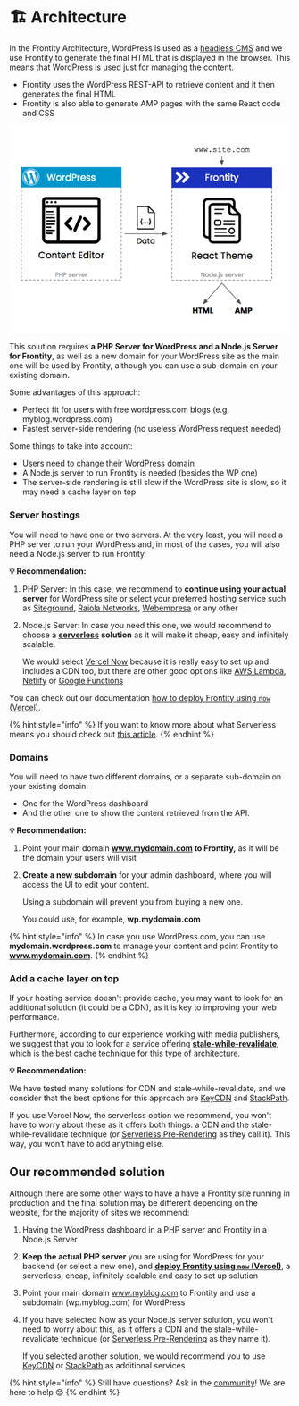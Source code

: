 # 🏗 Architecture

In the Frontity Architecture, WordPress is used as a [headless CMS](https://css-tricks.com/what-is-a-headless-cms/) and we use Frontity to generate the final HTML that is displayed in the browser. This means that WordPress is used just for managing the content.

* Frontity uses the WordPress REST-API to retrieve content and it then generates the final HTML
* Frontity is also able to generate AMP pages with the same React code and CSS

![](.gitbook/assets/direct-to-frontity.png)

This solution requires **a PHP Server for WordPress and a Node.js Server for Frontity**, as well as a new domain for your WordPress site as the main one will be used by Frontity, although you can use a sub-domain on your existing domain.

Some advantages of this approach:

* Perfect fit for users with free wordpress.com blogs \(e.g. myblog.wordpress.com\)
* Fastest server-side rendering \(no useless WordPress request needed\)

Some things to take into account:

* Users need to change their WordPress domain
* A Node.js server to run Frontity is needed \(besides the WP one\)
* The server-side rendering is still slow if the WordPress site is slow, so it may need a cache layer on top

### Server hostings

You will need to have one or two servers. At the very least, you will need a PHP server to run your WordPress and, in most of the cases, you will also need a Node.js server to run Frontity.

**💡 Recommendation:**

1. PHP Server: In this case, we recommend to **continue using your actual server** for WordPress site or select your preferred hosting service such as [Siteground](https://www.siteground.com), [Raiola Networks](https://raiolanetworks.es/), [Webempresa](https://www.webempresa.com/) or any other
2. Node.js Server: In case you need this one, we would recommend to choose a [**serverless**](https://about.gitlab.com/topics/serverless/) **solution** as it will make it cheap, easy and infinitely scalable.

   We would select [Vercel Now](https://vercel.com/docs/now-cli#commands/overview) because it is really easy to set up and includes a CDN too, but there are other good options like [AWS Lambda](https://aws.amazon.com/lambda), [Netlify](https://www.netlify.com/) or [Google Functions](https://cloud.google.com/functions/)

You can check out our documentation [how to deploy Frontity using `now` \(Vercel\)](https://docs.frontity.org/deployment/deploy-using-now-vercel).

{% hint style="info" %}
If you want to know more about what Serverless means you should check out [this article](https://hackernoon.com/what-is-serverless-architecture-what-are-its-pros-and-cons-cc4b804022e9).
{% endhint %}

### Domains

You will need to have two different domains, or a separate sub-domain on your existing domain:

* One for the WordPress dashboard
* And the other one to show the content retrieved from the API. 

**💡 Recommendation:**

1. Point your main domain **www.mydomain.com to Frontity,** as it will be the domain your users will visit
2. **Create a new subdomain** for your admin dashboard, where you will access the UI to edit your content.

   Using a subdomain will prevent you from buying a new one.

   You could use, for example, **wp.mydomain.com**

{% hint style="info" %}
In case you use WordPress.com, you can use **mydomain.wordpress.com** to manage your content and point Frontity to **www.mydomain.com**.
{% endhint %}

### Add a cache layer on top

If your hosting service doesn't provide cache, you may want to look for an additional solution \(it could be a CDN\), as it is key to improving your web performance.

Furthermore, according to our experience working with media publishers, we suggest that you to look for a service offering [**stale-while-revalidate**](https://www.keycdn.com/blog/keycdn-supports-stale-while-revalidate), which is the best cache technique for this type of architecture.

**💡 Recommendation:**

We have tested many solutions for CDN and stale-while-revalidate, and we consider that the best options for this approach are [KeyCDN](https://www.keycdn.com) and [StackPath](https://www.stackpath.com/).

If you use Vercel Now, the serverless option we recommend, you won't have to worry about these as it offers both things: a CDN and the stale-while-revalidate technique \(or [Serverless Pre-Rendering](https://vercel.com/blog/serverless-pre-rendering) as they call it\). This way, you won't have to add anything else.

## Our recommended solution

Although there are some other ways to have a have a Frontity site running in production and the final solution may be different depending on the website, for the majority of sites we recommend:

1. Having the WordPress dashboard in a PHP server and Frontity in a Node.js Server
2. **Keep the actual PHP server** you are using for WordPress for your backend \(or select a new one\), and [**deploy Frontity using `now` \(Vercel\)**](https://docs.frontity.org/deployment/deploy-using-now-vercel), a serverless, cheap, infinitely scalable and easy to set up solution
3. Point your main domain www.myblog.com to Frontity and use a subdomain \(wp.myblog.com\) for WordPress
4. If you have selected Now as your Node.js server solution, you won't need to worry about this, as it offers a CDN and the stale-while-revalidate technique \(or [Serverless Pre-Rendering](https://vercel.com/blog/serverless-pre-rendering) as they name it\).

   If you selected another solution, we would recommend you to use [KeyCDN](https://www.keycdn.com) or [StackPath](https://www.stackpath.com/) as additional services

{% hint style="info" %}
Still have questions? Ask in the [community](https://community.frontity.org)! We are here to help 😊
{% endhint %}

